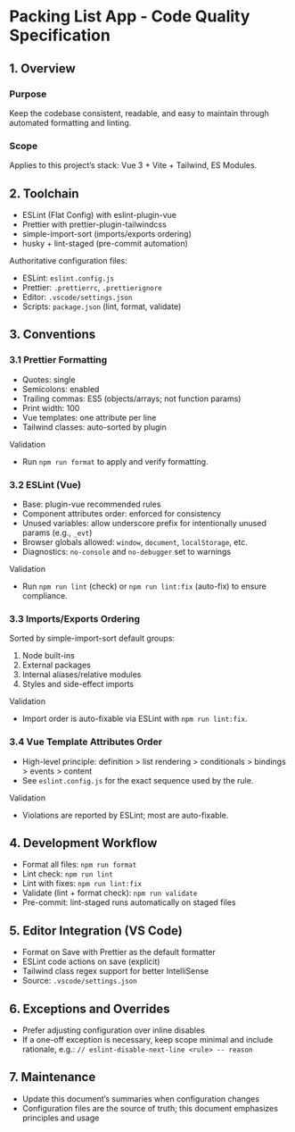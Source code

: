 # Packing List App - Code Quality Specification

## 1. Overview

### Purpose

Keep the codebase consistent, readable, and easy to maintain through automated formatting and linting.

### Scope

Applies to this project’s stack: Vue 3 + Vite + Tailwind, ES Modules.

## 2. Toolchain

- ESLint (Flat Config) with eslint-plugin-vue
- Prettier with prettier-plugin-tailwindcss
- simple-import-sort (imports/exports ordering)
- husky + lint-staged (pre-commit automation)

Authoritative configuration files:

- ESLint: `eslint.config.js`
- Prettier: `.prettierrc`, `.prettierignore`
- Editor: `.vscode/settings.json`
- Scripts: `package.json` (lint, format, validate)

## 3. Conventions

### 3.1 Prettier Formatting

- Quotes: single
- Semicolons: enabled
- Trailing commas: ES5 (objects/arrays; not function params)
- Print width: 100
- Vue templates: one attribute per line
- Tailwind classes: auto-sorted by plugin

Validation

- Run `npm run format` to apply and verify formatting.

### 3.2 ESLint (Vue)

- Base: plugin-vue recommended rules
- Component attributes order: enforced for consistency
- Unused variables: allow underscore prefix for intentionally unused params (e.g., `_evt`)
- Browser globals allowed: `window`, `document`, `localStorage`, etc.
- Diagnostics: `no-console` and `no-debugger` set to warnings

Validation

- Run `npm run lint` (check) or `npm run lint:fix` (auto-fix) to ensure compliance.

### 3.3 Imports/Exports Ordering

Sorted by simple-import-sort default groups:

1. Node built-ins
2. External packages
3. Internal aliases/relative modules
4. Styles and side-effect imports

Validation

- Import order is auto-fixable via ESLint with `npm run lint:fix`.

### 3.4 Vue Template Attributes Order

- High-level principle: definition > list rendering > conditionals > bindings > events > content
- See `eslint.config.js` for the exact sequence used by the rule.

Validation

- Violations are reported by ESLint; most are auto-fixable.

## 4. Development Workflow

- Format all files: `npm run format`
- Lint check: `npm run lint`
- Lint with fixes: `npm run lint:fix`
- Validate (lint + format check): `npm run validate`
- Pre-commit: lint-staged runs automatically on staged files

## 5. Editor Integration (VS Code)

- Format on Save with Prettier as the default formatter
- ESLint code actions on save (explicit)
- Tailwind class regex support for better IntelliSense
- Source: `.vscode/settings.json`

## 6. Exceptions and Overrides

- Prefer adjusting configuration over inline disables
- If a one-off exception is necessary, keep scope minimal and include rationale, e.g.:
  `// eslint-disable-next-line <rule> -- reason`

## 7. Maintenance

- Update this document’s summaries when configuration changes
- Configuration files are the source of truth; this document emphasizes principles and usage
